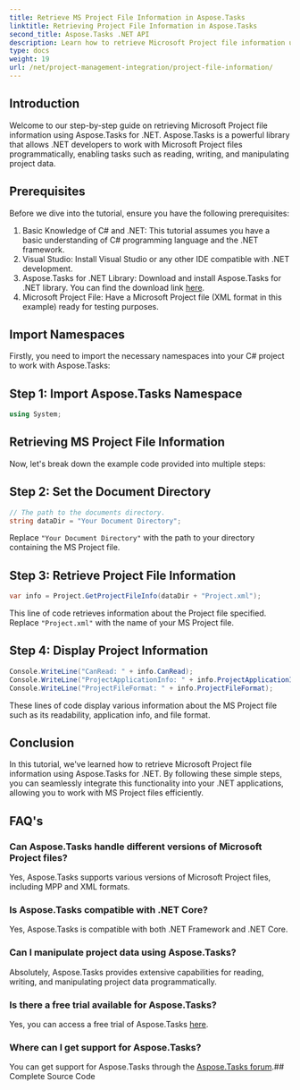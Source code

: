 ```yaml
---
title: Retrieve MS Project File Information in Aspose.Tasks
linktitle: Retrieving Project File Information in Aspose.Tasks
second_title: Aspose.Tasks .NET API
description: Learn how to retrieve Microsoft Project file information using Aspose.Tasks for .NET. Step-by-step guide with code examples.
type: docs
weight: 19
url: /net/project-management-integration/project-file-information/
---
```

## Introduction
Welcome to our step-by-step guide on retrieving Microsoft Project file information using Aspose.Tasks for .NET. Aspose.Tasks is a powerful library that allows .NET developers to work with Microsoft Project files programmatically, enabling tasks such as reading, writing, and manipulating project data.
## Prerequisites
Before we dive into the tutorial, ensure you have the following prerequisites:
1. Basic Knowledge of C# and .NET: This tutorial assumes you have a basic understanding of C# programming language and the .NET framework.
2. Visual Studio: Install Visual Studio or any other IDE compatible with .NET development.
3. Aspose.Tasks for .NET Library: Download and install Aspose.Tasks for .NET library. You can find the download link [here](https://releases.aspose.com/tasks/net/).
4. Microsoft Project File: Have a Microsoft Project file (XML format in this example) ready for testing purposes.

## Import Namespaces
Firstly, you need to import the necessary namespaces into your C# project to work with Aspose.Tasks:
## Step 1: Import Aspose.Tasks Namespace
```csharp
using System;

```
## Retrieving MS Project File Information
Now, let's break down the example code provided into multiple steps:
## Step 2: Set the Document Directory
```csharp
// The path to the documents directory.
string dataDir = "Your Document Directory";
```
Replace `"Your Document Directory"` with the path to your directory containing the MS Project file.
## Step 3: Retrieve Project File Information
```csharp
var info = Project.GetProjectFileInfo(dataDir + "Project.xml");
```
This line of code retrieves information about the Project file specified. Replace `"Project.xml"` with the name of your MS Project file.
## Step 4: Display Project Information
```csharp
Console.WriteLine("CanRead: " + info.CanRead);
Console.WriteLine("ProjectApplicationInfo: " + info.ProjectApplicationInfo);
Console.WriteLine("ProjectFileFormat: " + info.ProjectFileFormat);
```
These lines of code display various information about the MS Project file such as its readability, application info, and file format.

## Conclusion
In this tutorial, we've learned how to retrieve Microsoft Project file information using Aspose.Tasks for .NET. By following these simple steps, you can seamlessly integrate this functionality into your .NET applications, allowing you to work with MS Project files efficiently.
## FAQ's
### Can Aspose.Tasks handle different versions of Microsoft Project files?
Yes, Aspose.Tasks supports various versions of Microsoft Project files, including MPP and XML formats.
### Is Aspose.Tasks compatible with .NET Core?
Yes, Aspose.Tasks is compatible with both .NET Framework and .NET Core.
### Can I manipulate project data using Aspose.Tasks?
Absolutely, Aspose.Tasks provides extensive capabilities for reading, writing, and manipulating project data programmatically.
### Is there a free trial available for Aspose.Tasks?
Yes, you can access a free trial of Aspose.Tasks [here](https://releases.aspose.com/).
### Where can I get support for Aspose.Tasks?
You can get support for Aspose.Tasks through the [Aspose.Tasks forum](https://forum.aspose.com/c/tasks/15).## Complete Source Code
